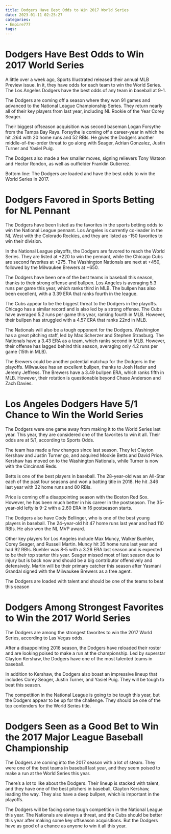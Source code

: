 ```yaml
---
title: Dodgers Have Best Odds to Win 2017 World Series
date: 2023-01-11 02:25:27
categories:
- Empire777
tags:
---
```



#  Dodgers Have Best Odds to Win 2017 World Series

A little over a week ago, Sports Illustrated released their annual MLB Preview issue. In it, they have odds for each team to win the World Series. The Los Angeles Dodgers have the best odds of any team in baseball at 9-1.

The Dodgers are coming off a season where they won 91 games and advanced to the National League Championship Series. They return nearly all of their key players from last year, including NL Rookie of the Year Corey Seager.

Their biggest offseason acquisition was second baseman Logan Forsythe from the Tampa Bay Rays. Forsythe is coming off a career-year in which he hit .264 with 20 home runs and 52 RBIs. He gives the Dodgers another middle-of-the-order threat to go along with Seager, Adrian Gonzalez, Justin Turner and Yasiel Puig.

The Dodgers also made a few smaller moves, signing relievers Tony Watson and Hector Rondon, as well as outfielder Franklin Gutierrez.

Bottom line: The Dodgers are loaded and have the best odds to win the World Series in 2017.

#  Dodgers Favored in Sports Betting for NL Pennant

The Dodgers have been listed as the favorites in the sports betting odds to win the National League pennant. Los Angeles is currently co-leader in the NL West with the Colorado Rockies, and they are listed as -150 favorites to win their division.

In the National League playoffs, the Dodgers are favored to reach the World Series. They are listed at +220 to win the pennant, while the Chicago Cubs are second favorites at +275. The Washington Nationals are next at +450, followed by the Milwaukee Brewers at +650.

The Dodgers have been one of the best teams in baseball this season, thanks to their strong offense and bullpen. Los Angeles is averaging 5.3 runs per game this year, which ranks third in MLB. The bullpen has also been excellent, with a 3.39 ERA that ranks fourth in the league.

The Cubs appear to be the biggest threat to the Dodgers in the playoffs. Chicago has a similar record and is also led by a strong offense. The Cubs have averaged 5.2 runs per game this year, ranking fourth in MLB. However, their bullpen has struggled with a 4.57 ERA that ranks 22nd in MLB.

The Nationals will also be a tough opponent for the Dodgers. Washington has a great pitching staff, led by Max Scherzer and Stephen Strasburg. The Nationals have a 3.43 ERA as a team, which ranks second in MLB. However, their offense has lagged behind this season, averaging only 4.2 runs per game (15th in MLB).

The Brewers could be another potential matchup for the Dodgers in the playoffs. Milwaukee has an excellent bullpen, thanks to Josh Hader and Jeremy Jeffress. The Brewers have a 3.49 bullpen ERA, which ranks fifth in MLB. However, their rotation is questionable beyond Chase Anderson and Zach Davies.

#  Los Angeles Dodgers Have 5/1 Chance to Win the World Series

The Dodgers were one game away from making it to the World Series last year. This year, they are considered one of the favorites to win it all. Their odds are at 5/1, according to Sports Odds.

The team has made a few changes since last season. They let Clayton Kershaw and Justin Turner go, and acquired Mookie Betts and David Price. Kershaw has moved on to the Washington Nationals, while Turner is now with the Cincinnati Reds.

Betts is one of the best players in baseball. The 28-year-old was an All-Star each of the past four seasons and won a batting title in 2018. He hit .346 last year with 32 home runs and 80 RBIs.

Price is coming off a disappointing season with the Boston Red Sox. However, he has been much better in his career in the postseason. The 35-year-old lefty is 9-2 with a 2.60 ERA in 16 postseason starts.

The Dodgers also have Cody Bellinger, who is one of the best young players in baseball. The 24-year-old hit 47 home runs last year and had 110 RBIs. He also won the NL MVP award.

Other key players for Los Angeles include Max Muncy, Walker Buehler, Corey Seager, and Russell Martin. Muncy hit 35 home runs last year and had 92 RBIs. Buehler was 8-5 with a 3.26 ERA last season and is expected to be their top starter this year. Seager missed most of last season due to injury but is back now and should be a big contributor offensively and defensively. Martin will be their primary catcher this season after Yasmani Grandal signed with the Milwaukee Brewers as a free agent.

The Dodgers are loaded with talent and should be one of the teams to beat this season

#  Dodgers Among Strongest Favorites to Win the 2017 World Series

The Dodgers are among the strongest favorites to win the 2017 World Series, according to Las Vegas odds.

After a disappointing 2016 season, the Dodgers have reloaded their roster and are looking poised to make a run at the championship. Led by superstar Clayton Kershaw, the Dodgers have one of the most talented teams in baseball.

In addition to Kershaw, the Dodgers also boast an impressive lineup that includes Corey Seager, Justin Turner, and Yasiel Puig. They will be tough to beat this season.

The competition in the National League is going to be tough this year, but the Dodgers appear to be up for the challenge. They should be one of the top contenders for the World Series title.

#  Dodgers Seen as a Good Bet to Win the 2017 Major League Baseball Championship

The Dodgers are coming into the 2017 season with a lot of steam. They were one of the best teams in baseball last year, and they seem poised to make a run at the World Series this year.

There’s a lot to like about the Dodgers. Their lineup is stacked with talent, and they have one of the best pitchers in baseball, Clayton Kershaw, leading the way. They also have a deep bullpen, which is important in the playoffs.

The Dodgers will be facing some tough competition in the National League this year. The Nationals are always a threat, and the Cubs should be better this year after making some key offseason acquisitions. But the Dodgers have as good of a chance as anyone to win it all this year.